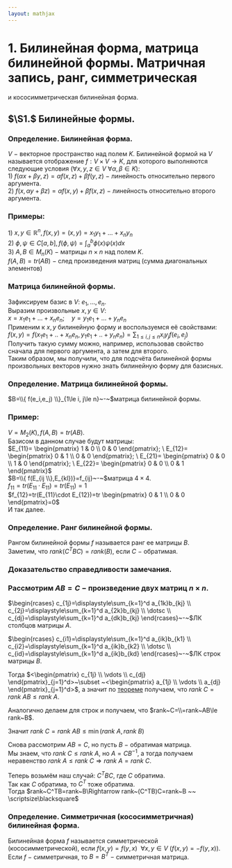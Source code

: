 ```yaml
---  
layout: mathjax  
---  
```

  
# 1. Билинейная форма, матрица билинейной формы. Матричная запись, ранг, симметрическая  
и кососимметрическая билинейная форма.  
  
## $\S1.$ Билинейные формы.  
  
### Определение. Билинейная форма.  
$V~-~$векторное пространство над полем $K$. Билинейной формой на $V$ называется отображение $f:V\times V\to K$, для которого выполняются следующие условия $(\forall x,y,z\in V~\forall \alpha,\beta\in K)$:  
$1)~f(\alpha x+\beta y, z)=\alpha f(x, z) + \beta f(y, z)$ $-$ линейность относительно первого аргумента.  
$2)~f(x,\alpha y + \beta z)=\alpha f(x, y) + \beta f(x, z)$ $-$ линейность относительно второго аргумента.  
  
### Примеры:  
$1)$ $x,y\in \mathbb{R}^n, f(x,y)=(x,y)=x_1y_1+...+x_ny_n$  
$2)$ $\phi,\psi\in C[a,b], f(\phi,\psi)=\displaystyle\int_a^b\phi(x)\psi(x)dx$  
$3)$ $A,B\in M_n(K)~-~$матрицы $n\times n$ над полем $K$.  
$f(A,B)=tr(AB)~-~$след произведения матриц (сумма диагональных элементов)  
  
### Матрица билинейной формы.  
Зафиксируем базис в $V$: $e_1,...,e_n$.  
Выразим произвольные $x, y\in V$:  
$x=x_1e_1+...+x_ne_n;\quad y=y_1e_1+...+y_ne_n$  
Применим к $x,y$ билинейную форму и воспользуемся её свойствами:  
$f(x,y)=f(x_1e_1+..+x_ne_n,y_1e_1+..+y_ne_n)=\displaystyle\sum_{1\le i,j\le n}x_iy_jf(e_i, e_j)$  
Получить такую сумму можно, например, использовав свойство сначала для первого аргумента, а затем для второго.  
Таким образом, мы получили, что для подсчёта билинейной формы произвольных векторов нужно знать билинейную форму для базисных.  
  
### Определение. Матрица билинейной формы.  
$B=\\{ f(e_i,e_j) \\}_{1\le i, j\le n}~-~$матрица билинейной формы.  
  
### Пример:  
$V=M_2(K),f(A,B)=tr(AB)$.  
Базисом в данном случае будут матрицы:  
$E_{11}=  
\begin{pmatrix}  
1 & 0  
\\  
0 & 0  
\end{pmatrix};  
\  
E_{12}=  
\begin{pmatrix}  
0 & 1  
\\  
0 & 0  
\end{pmatrix};  
\  
E_{21}=  
\begin{pmatrix}  
0 & 0  
\\  
1 & 0  
\end{pmatrix};  
\  
E_{22}=  
\begin{pmatrix}  
0 & 0  
\\  
0 & 1  
\end{pmatrix}$  
$B=\\{ f(E_{ij \\},E_{kl})}=f_{ij}~-~$матрица $4\times 4$.  
$f_{11}=tr(E_{11}\cdot E_{11})=tr(E_{11})=1$  
$f_{12}=tr(E_{11}\cdot E_{12})=tr  
\begin{pmatrix}  
0 & 1  
\\  
0 & 0  
\end{pmatrix}=0$  
И так далее.  
  
### Определение. Ранг билинейной формы.  
Рангом билинейной формы $f$ называется ранг ее матрицы $B$.  
Заметим, что $rank(C^TBC)=rank(B)$, если $C~-$ обратимая.  
  
### Доказательство справедливости замечания.  
  
### Рассмотрим $AB=C~-~$произведение двух матриц $n\times n$.  
$\begin{rcases}  
c_{1j}=\displaystyle\sum_{k=1}^d a_{1k}b_{kj}  
\\  
c_{2j}=\displaystyle\sum_{k=1}^d a_{2k}b_{kj}  
\\  
\dotsc  
\\  
c_{dj}=\displaystyle\sum_{k=1}^d a_{dk}b_{kj}  
\end{rcases}~-~$ЛК столбцов матрицы $A$.  
  
$\begin{rcases}  
c_{i1}=\displaystyle\sum_{k=1}^d a_{ik}b_{k1}  
\\  
c_{i2}=\displaystyle\sum_{k=1}^d a_{ik}b_{k2}  
\\  
\dotsc  
\\  
c_{id}=\displaystyle\sum_{k=1}^d a_{ik}b_{kd}  
\end{rcases}~-~$ЛК строк матрицы $B$.  
  
Тогда $<\begin{pmatrix}  
c_{1j}  
\\  
\vdots  
\\  
c_{dj}  
\end{pmatrix}_{j=1}^d>~\subset ~<\begin{pmatrix}  
a_{1j}  
\\  
\vdots  
\\  
a_{dj}  
\end{pmatrix}_{j=1}^d>$, а значит по [теореме](//www.notion.so/43-90bffd12a7654a2b94082db6615e3377?pvs=21) получаем, что $rank ~C= rank~AB\le rank~A$.  
  
Аналогично делаем для строк и получаем, что $rank~C=\\=rank~AB\le rank~B$.  
  
Значит $rank~C=rank~AB\le \min(rank~A,rank~B)$  
  
Снова рассмотрим $AB=C$, но пусть $B~-~$обратимая матрица.  
Мы знаем, что $rank~C\le rank~A$, но $A=CB^{-1}$, а тогда получаем неравенство $rank~A\le rank~C\Rightarrow rank~A=rank~C$.  
  
Теперь возьмём наш случай: $C^TBC$, где $C$ обратима.  
Так как $C$ обратима, то $C^T$ тоже обратима.  
Тогда $rank~C^TB=rank~B\Rightarrow rank~(C^TB)C=rank~B ~~ \scriptsize\blacksquare$  
  
### Определение. Симметричная (кососимметричная) билинейная форма.  
Билинейная форма $f$ называется симметрической (кососимметрической), если $f(x,y)=f(y,x) ~~ \forall x,y\in V ~(f(x,y)=-f(y,x)).$  
Если $f~-$ симметричная, то $B=B^T~-$ симметричная матрица.  
